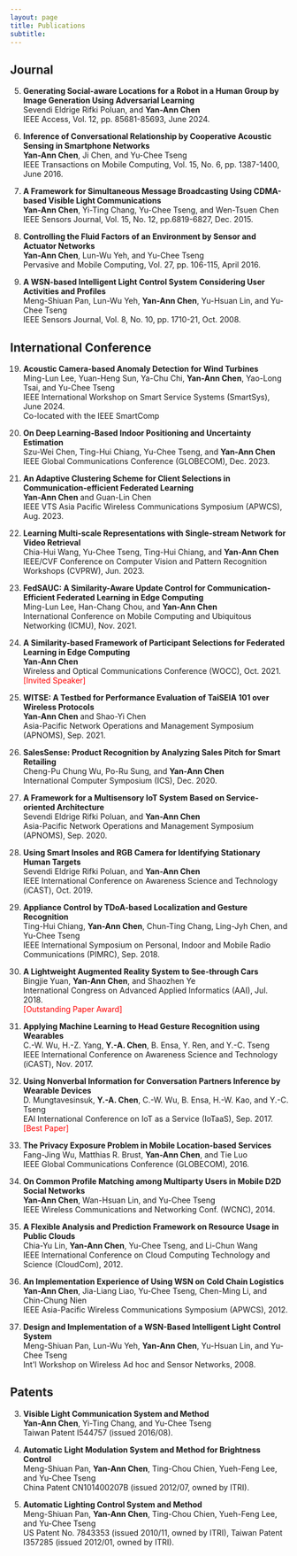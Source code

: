 ```yaml
---
layout: page
title: Publications
subtitle: 
---
```


## Journal
5. **Generating Social-aware Locations for a Robot in a Human Group by Image Generation Using Adversarial Learning**<br>
Sevendi Eldrige Rifki Poluan, and **Yan-Ann Chen**<br>
IEEE Access, Vol. 12, pp. 85681-85693, June 2024.

4. **Inference of Conversational Relationship by Cooperative Acoustic Sensing in Smartphone Networks**<br>
**Yan-Ann Chen**, Ji Chen, and Yu-Chee Tseng<br>
IEEE Transactions on Mobile Computing, Vol. 15, No. 6, pp. 1387-1400, June 2016.

3. **A Framework for Simultaneous Message Broadcasting Using CDMA-based Visible Light Communications**<br>
**Yan-Ann Chen**, Yi-Ting Chang, Yu-Chee Tseng, and Wen-Tsuen Chen<br>
IEEE Sensors Journal, Vol. 15, No. 12, pp.6819-6827, Dec. 2015.

2. **Controlling the Fluid Factors of an Environment by Sensor and Actuator Networks**<br>
**Yan-Ann Chen**, Lun-Wu Yeh, and Yu-Chee Tseng<br>
Pervasive and Mobile Computing, Vol. 27, pp. 106-115, April 2016.

1. **A WSN-based Intelligent Light Control System Considering User Activities and Profiles**<br>
Meng-Shiuan Pan, Lun-Wu Yeh, **Yan-Ann Chen**, Yu-Hsuan Lin, and Yu-Chee Tseng<br>
IEEE Sensors Journal, Vol. 8, No. 10, pp. 1710-21, Oct. 2008.

## International Conference
19. **Acoustic Camera-based Anomaly Detection for Wind Turbines**<br>
Ming-Lun Lee, Yuan-Heng Sun, Ya-Chu Chi, **Yan-Ann Chen**, Yao-Long Tsai, and Yu-Chee Tseng<br>
IEEE International Workshop on Smart Service Systems (SmartSys), June 2024.<br>
Co-located with the IEEE SmartComp

18. **On Deep Learning-Based Indoor Positioning and Uncertainty Estimation**<br>
Szu-Wei Chen, Ting-Hui Chiang, Yu-Chee Tseng, and **Yan-Ann Chen**<br>
IEEE Global Communications Conference (GLOBECOM), Dec. 2023.

17. **An Adaptive Clustering Scheme for Client Selections in Communication-efficient Federated Learning**<br>
**Yan-Ann Chen** and Guan-Lin Chen<br>
IEEE VTS Asia Pacific Wireless Communications Symposium (APWCS), Aug. 2023.

16. **Learning Multi-scale Representations with Single-stream Network for Video Retrieval**<br>
Chia-Hui Wang, Yu-Chee Tseng, Ting-Hui Chiang, and **Yan-Ann Chen**<br>
IEEE/CVF Conference on Computer Vision and Pattern Recognition Workshops (CVPRW), Jun. 2023.

15. **FedSAUC: A Similarity-Aware Update Control for Communication-Efficient Federated Learning in Edge Computing**<br>
Ming-Lun Lee, Han-Chang Chou, and **Yan-Ann Chen**<br>
International Conference on Mobile Computing and Ubiquitous Networking (ICMU), Nov. 2021.

14. **A Similarity-based Framework of Participant Selections for Federated Learning in Edge Computing**<br>
**Yan-Ann Chen**<br>
Wireless and Optical Communications Conference (WOCC), Oct. 2021.<br>
<span style="color:red">[Invited Speaker]</span>

13. **WITSE: A Testbed for Performance Evaluation of TaiSEIA 101 over Wireless Protocols**<br>
**Yan-Ann Chen** and Shao-Yi Chen<br>
Asia-Pacific Network Operations and Management Symposium (APNOMS), Sep. 2021.

12. **SalesSense: Product Recognition by Analyzing Sales Pitch for Smart Retailing**<br>
Cheng-Pu Chung Wu, Po-Ru Sung, and **Yan-Ann Chen**<br>
International Computer Symposium (ICS), Dec. 2020.

11. **A Framework for a Multisensory IoT System Based on Service-oriented Architecture**<br>
Sevendi Eldrige Rifki Poluan, and **Yan-Ann Chen**<br>
Asia-Pacific Network Operations and Management Symposium (APNOMS), Sep. 2020.

10. **Using Smart Insoles and RGB Camera for Identifying Stationary Human Targets**<br>
Sevendi Eldrige Rifki Poluan, and **Yan-Ann Chen**<br>
IEEE International Conference on Awareness Science and Technology (iCAST), Oct. 2019.

9. **Appliance Control by TDoA-based Localization and Gesture Recognition**<br>
Ting-Hui Chiang, **Yan-Ann Chen**, Chun-Ting Chang, Ling-Jyh Chen, and Yu-Chee Tseng<br>
IEEE International Symposium on Personal, Indoor and Mobile Radio Communications (PIMRC), Sep. 2018.

8. **A Lightweight Augmented Reality System to See-through Cars**<br>
Bingjie Yuan, **Yan-Ann Chen**, and Shaozhen Ye<br>
International Congress on Advanced Applied Informatics (AAI), Jul. 2018.<br>
<span style="color:red">[Outstanding Paper Award]</span>

7. **Applying Machine Learning to Head Gesture Recognition using Wearables**<br>
C.-W. Wu, H.-Z. Yang, **Y.-A. Chen**, B. Ensa, Y. Ren, and Y.-C. Tseng<br>
IEEE International Conference on Awareness Science and Technology (iCAST), Nov. 2017.

6. **Using Nonverbal Information for Conversation Partners Inference by Wearable Devices**<br>
D. Mungtavesinsuk, **Y.-A. Chen**, C.-W. Wu, B. Ensa, H.-W. Kao, and Y.-C. Tseng<br>
EAI International Conference on IoT as a Service (IoTaaS), Sep. 2017.<br>
<span style="color:red">[Best Paper]</span>

5. **The Privacy Exposure Problem in Mobile Location-based Services**<br>
Fang-Jing Wu, Matthias R. Brust, **Yan-Ann Chen**, and Tie Luo<br>
IEEE Global Communications Conference (GLOBECOM), 2016.

4. **On Common Profile Matching among Multiparty Users in Mobile D2D Social Networks**<br>
**Yan-Ann Chen**, Wan-Hsuan Lin, and Yu-Chee Tseng<br>
IEEE Wireless Communications and Networking Conf. (WCNC), 2014.

3. **A Flexible Analysis and Prediction Framework on Resource Usage in Public Clouds**<br>
Chia-Yu Lin, **Yan-Ann Chen**, Yu-Chee Tseng, and Li-Chun Wang<br>
IEEE International Conference on Cloud Computing Technology and Science (CloudCom), 2012.

2. **An Implementation Experience of Using WSN on Cold Chain Logistics**<br>
**Yan-Ann Chen**, Jia-Liang Liao, Yu-Chee Tseng, Chen-Ming Li, and Chin-Chung Nien<br>
IEEE Asia-Pacific Wireless Communications Symposium (APWCS), 2012.

1. **Design and Implementation of a WSN-Based Intelligent Light Control System**<br>
Meng-Shiuan Pan, Lun-Wu Yeh, **Yan-Ann Chen**, Yu-Hsuan Lin, and Yu-Chee Tseng<br>
Int'l Workshop on Wireless Ad hoc and Sensor Networks, 2008.

## Patents
3. **Visible Light Communication System and Method**<br>
**Yan-Ann Chen**, Yi-Ting Chang, and Yu-Chee Tseng<br>
Taiwan Patent I544757 (issued 2016/08).

2. **Automatic Light Modulation System and Method for Brightness Control**<br>
Meng-Shiuan Pan, **Yan-Ann Chen**, Ting-Chou Chien, Yueh-Feng Lee, and Yu-Chee Tseng<br>
China Patent CN101400207B (issued 2012/07, owned by ITRI).

1. **Automatic Lighting Control System and Method**<br>
Meng-Shiuan Pan, **Yan-Ann Chen**, Ting-Chou Chien, Yueh-Feng Lee, and Yu-Chee Tseng<br>
US Patent No. 7843353 (issued 2010/11, owned by ITRI), Taiwan Patent I357285 (issued 2012/01, owned by ITRI).
